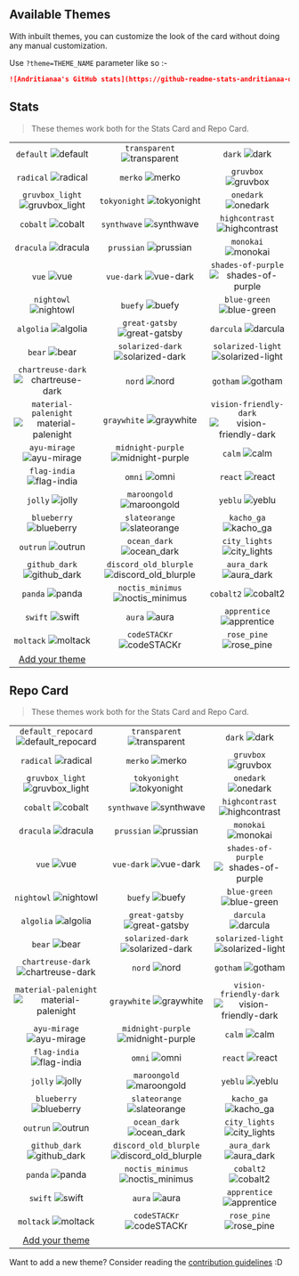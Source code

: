 ## Available Themes

<!-- DO NOT EDIT THIS FILE DIRECTLY -->

With inbuilt themes, you can customize the look of the card without doing any manual customization.

Use `?theme=THEME_NAME` parameter like so :-

```md
![Andritianaa's GitHub stats](https://github-readme-stats-andritianaa-ooo1fglx8-andritianaa.vercel.app/api?username=andritianaa&theme=dark&show_icons=true)
```

## Stats

> These themes work both for the Stats Card and Repo Card.

| | | |
| :--: | :--: | :--: |
| `default` ![default][default] | `transparent` ![transparent][transparent] | `dark` ![dark][dark] |
| `radical` ![radical][radical] | `merko` ![merko][merko] | `gruvbox` ![gruvbox][gruvbox] |
| `gruvbox_light` ![gruvbox_light][gruvbox_light] | `tokyonight` ![tokyonight][tokyonight] | `onedark` ![onedark][onedark] |
| `cobalt` ![cobalt][cobalt] | `synthwave` ![synthwave][synthwave] | `highcontrast` ![highcontrast][highcontrast] |
| `dracula` ![dracula][dracula] | `prussian` ![prussian][prussian] | `monokai` ![monokai][monokai] |
| `vue` ![vue][vue] | `vue-dark` ![vue-dark][vue-dark] | `shades-of-purple` ![shades-of-purple][shades-of-purple] |
| `nightowl` ![nightowl][nightowl] | `buefy` ![buefy][buefy] | `blue-green` ![blue-green][blue-green] |
| `algolia` ![algolia][algolia] | `great-gatsby` ![great-gatsby][great-gatsby] | `darcula` ![darcula][darcula] |
| `bear` ![bear][bear] | `solarized-dark` ![solarized-dark][solarized-dark] | `solarized-light` ![solarized-light][solarized-light] |
| `chartreuse-dark` ![chartreuse-dark][chartreuse-dark] | `nord` ![nord][nord] | `gotham` ![gotham][gotham] |
| `material-palenight` ![material-palenight][material-palenight] | `graywhite` ![graywhite][graywhite] | `vision-friendly-dark` ![vision-friendly-dark][vision-friendly-dark] |
| `ayu-mirage` ![ayu-mirage][ayu-mirage] | `midnight-purple` ![midnight-purple][midnight-purple] | `calm` ![calm][calm] |
| `flag-india` ![flag-india][flag-india] | `omni` ![omni][omni] | `react` ![react][react] |
| `jolly` ![jolly][jolly] | `maroongold` ![maroongold][maroongold] | `yeblu` ![yeblu][yeblu] |
| `blueberry` ![blueberry][blueberry] | `slateorange` ![slateorange][slateorange] | `kacho_ga` ![kacho_ga][kacho_ga] |
| `outrun` ![outrun][outrun] | `ocean_dark` ![ocean_dark][ocean_dark] | `city_lights` ![city_lights][city_lights] |
| `github_dark` ![github_dark][github_dark] | `discord_old_blurple` ![discord_old_blurple][discord_old_blurple] | `aura_dark` ![aura_dark][aura_dark] |
| `panda` ![panda][panda] | `noctis_minimus` ![noctis_minimus][noctis_minimus] | `cobalt2` ![cobalt2][cobalt2] |
| `swift` ![swift][swift] | `aura` ![aura][aura] | `apprentice` ![apprentice][apprentice] |
| `moltack` ![moltack][moltack] | `codeSTACKr` ![codeSTACKr][codeSTACKr] | `rose_pine` ![rose_pine][rose_pine] |
| [Add your theme][add-theme] | | |

## Repo Card

> These themes work both for the Stats Card and Repo Card.

| | | |
| :--: | :--: | :--: |
| `default_repocard` ![default_repocard][default_repocard_repo] | `transparent` ![transparent][transparent_repo] | `dark` ![dark][dark_repo] |
| `radical` ![radical][radical_repo] | `merko` ![merko][merko_repo] | `gruvbox` ![gruvbox][gruvbox_repo] |
| `gruvbox_light` ![gruvbox_light][gruvbox_light_repo] | `tokyonight` ![tokyonight][tokyonight_repo] | `onedark` ![onedark][onedark_repo] |
| `cobalt` ![cobalt][cobalt_repo] | `synthwave` ![synthwave][synthwave_repo] | `highcontrast` ![highcontrast][highcontrast_repo] |
| `dracula` ![dracula][dracula_repo] | `prussian` ![prussian][prussian_repo] | `monokai` ![monokai][monokai_repo] |
| `vue` ![vue][vue_repo] | `vue-dark` ![vue-dark][vue-dark_repo] | `shades-of-purple` ![shades-of-purple][shades-of-purple_repo] |
| `nightowl` ![nightowl][nightowl_repo] | `buefy` ![buefy][buefy_repo] | `blue-green` ![blue-green][blue-green_repo] |
| `algolia` ![algolia][algolia_repo] | `great-gatsby` ![great-gatsby][great-gatsby_repo] | `darcula` ![darcula][darcula_repo] |
| `bear` ![bear][bear_repo] | `solarized-dark` ![solarized-dark][solarized-dark_repo] | `solarized-light` ![solarized-light][solarized-light_repo] |
| `chartreuse-dark` ![chartreuse-dark][chartreuse-dark_repo] | `nord` ![nord][nord_repo] | `gotham` ![gotham][gotham_repo] |
| `material-palenight` ![material-palenight][material-palenight_repo] | `graywhite` ![graywhite][graywhite_repo] | `vision-friendly-dark` ![vision-friendly-dark][vision-friendly-dark_repo] |
| `ayu-mirage` ![ayu-mirage][ayu-mirage_repo] | `midnight-purple` ![midnight-purple][midnight-purple_repo] | `calm` ![calm][calm_repo] |
| `flag-india` ![flag-india][flag-india_repo] | `omni` ![omni][omni_repo] | `react` ![react][react_repo] |
| `jolly` ![jolly][jolly_repo] | `maroongold` ![maroongold][maroongold_repo] | `yeblu` ![yeblu][yeblu_repo] |
| `blueberry` ![blueberry][blueberry_repo] | `slateorange` ![slateorange][slateorange_repo] | `kacho_ga` ![kacho_ga][kacho_ga_repo] |
| `outrun` ![outrun][outrun_repo] | `ocean_dark` ![ocean_dark][ocean_dark_repo] | `city_lights` ![city_lights][city_lights_repo] |
| `github_dark` ![github_dark][github_dark_repo] | `discord_old_blurple` ![discord_old_blurple][discord_old_blurple_repo] | `aura_dark` ![aura_dark][aura_dark_repo] |
| `panda` ![panda][panda_repo] | `noctis_minimus` ![noctis_minimus][noctis_minimus_repo] | `cobalt2` ![cobalt2][cobalt2_repo] |
| `swift` ![swift][swift_repo] | `aura` ![aura][aura_repo] | `apprentice` ![apprentice][apprentice_repo] |
| `moltack` ![moltack][moltack_repo] | `codeSTACKr` ![codeSTACKr][codeSTACKr_repo] | `rose_pine` ![rose_pine][rose_pine_repo] |
| [Add your theme][add-theme] | | |


[default]: https://github-readme-stats-andritianaa-ooo1fglx8-andritianaa.vercel.app/api?username=andritianaa&show_icons=true&hide=contribs,prs&cache_seconds=86400&theme=default
[default_repocard]: https://github-readme-stats-andritianaa-ooo1fglx8-andritianaa.vercel.app/api?username=andritianaa&show_icons=true&hide=contribs,prs&cache_seconds=86400&theme=default_repocard
[transparent]: https://github-readme-stats-andritianaa-ooo1fglx8-andritianaa.vercel.app/api?username=andritianaa&show_icons=true&hide=contribs,prs&cache_seconds=86400&theme=transparent
[dark]: https://github-readme-stats-andritianaa-ooo1fglx8-andritianaa.vercel.app/api?username=andritianaa&show_icons=true&hide=contribs,prs&cache_seconds=86400&theme=dark
[radical]: https://github-readme-stats-andritianaa-ooo1fglx8-andritianaa.vercel.app/api?username=andritianaa&show_icons=true&hide=contribs,prs&cache_seconds=86400&theme=radical
[merko]: https://github-readme-stats-andritianaa-ooo1fglx8-andritianaa.vercel.app/api?username=andritianaa&show_icons=true&hide=contribs,prs&cache_seconds=86400&theme=merko
[gruvbox]: https://github-readme-stats-andritianaa-ooo1fglx8-andritianaa.vercel.app/api?username=andritianaa&show_icons=true&hide=contribs,prs&cache_seconds=86400&theme=gruvbox
[gruvbox_light]: https://github-readme-stats-andritianaa-ooo1fglx8-andritianaa.vercel.app/api?username=andritianaa&show_icons=true&hide=contribs,prs&cache_seconds=86400&theme=gruvbox_light
[tokyonight]: https://github-readme-stats-andritianaa-ooo1fglx8-andritianaa.vercel.app/api?username=andritianaa&show_icons=true&hide=contribs,prs&cache_seconds=86400&theme=tokyonight
[onedark]: https://github-readme-stats-andritianaa-ooo1fglx8-andritianaa.vercel.app/api?username=andritianaa&show_icons=true&hide=contribs,prs&cache_seconds=86400&theme=onedark
[cobalt]: https://github-readme-stats-andritianaa-ooo1fglx8-andritianaa.vercel.app/api?username=andritianaa&show_icons=true&hide=contribs,prs&cache_seconds=86400&theme=cobalt
[synthwave]: https://github-readme-stats-andritianaa-ooo1fglx8-andritianaa.vercel.app/api?username=andritianaa&show_icons=true&hide=contribs,prs&cache_seconds=86400&theme=synthwave
[highcontrast]: https://github-readme-stats-andritianaa-ooo1fglx8-andritianaa.vercel.app/api?username=andritianaa&show_icons=true&hide=contribs,prs&cache_seconds=86400&theme=highcontrast
[dracula]: https://github-readme-stats-andritianaa-ooo1fglx8-andritianaa.vercel.app/api?username=andritianaa&show_icons=true&hide=contribs,prs&cache_seconds=86400&theme=dracula
[prussian]: https://github-readme-stats-andritianaa-ooo1fglx8-andritianaa.vercel.app/api?username=andritianaa&show_icons=true&hide=contribs,prs&cache_seconds=86400&theme=prussian
[monokai]: https://github-readme-stats-andritianaa-ooo1fglx8-andritianaa.vercel.app/api?username=andritianaa&show_icons=true&hide=contribs,prs&cache_seconds=86400&theme=monokai
[vue]: https://github-readme-stats-andritianaa-ooo1fglx8-andritianaa.vercel.app/api?username=andritianaa&show_icons=true&hide=contribs,prs&cache_seconds=86400&theme=vue
[vue-dark]: https://github-readme-stats-andritianaa-ooo1fglx8-andritianaa.vercel.app/api?username=andritianaa&show_icons=true&hide=contribs,prs&cache_seconds=86400&theme=vue-dark
[shades-of-purple]: https://github-readme-stats-andritianaa-ooo1fglx8-andritianaa.vercel.app/api?username=andritianaa&show_icons=true&hide=contribs,prs&cache_seconds=86400&theme=shades-of-purple
[nightowl]: https://github-readme-stats-andritianaa-ooo1fglx8-andritianaa.vercel.app/api?username=andritianaa&show_icons=true&hide=contribs,prs&cache_seconds=86400&theme=nightowl
[buefy]: https://github-readme-stats-andritianaa-ooo1fglx8-andritianaa.vercel.app/api?username=andritianaa&show_icons=true&hide=contribs,prs&cache_seconds=86400&theme=buefy
[blue-green]: https://github-readme-stats-andritianaa-ooo1fglx8-andritianaa.vercel.app/api?username=andritianaa&show_icons=true&hide=contribs,prs&cache_seconds=86400&theme=blue-green
[algolia]: https://github-readme-stats-andritianaa-ooo1fglx8-andritianaa.vercel.app/api?username=andritianaa&show_icons=true&hide=contribs,prs&cache_seconds=86400&theme=algolia
[great-gatsby]: https://github-readme-stats-andritianaa-ooo1fglx8-andritianaa.vercel.app/api?username=andritianaa&show_icons=true&hide=contribs,prs&cache_seconds=86400&theme=great-gatsby
[darcula]: https://github-readme-stats-andritianaa-ooo1fglx8-andritianaa.vercel.app/api?username=andritianaa&show_icons=true&hide=contribs,prs&cache_seconds=86400&theme=darcula
[bear]: https://github-readme-stats-andritianaa-ooo1fglx8-andritianaa.vercel.app/api?username=andritianaa&show_icons=true&hide=contribs,prs&cache_seconds=86400&theme=bear
[solarized-dark]: https://github-readme-stats-andritianaa-ooo1fglx8-andritianaa.vercel.app/api?username=andritianaa&show_icons=true&hide=contribs,prs&cache_seconds=86400&theme=solarized-dark
[solarized-light]: https://github-readme-stats-andritianaa-ooo1fglx8-andritianaa.vercel.app/api?username=andritianaa&show_icons=true&hide=contribs,prs&cache_seconds=86400&theme=solarized-light
[chartreuse-dark]: https://github-readme-stats-andritianaa-ooo1fglx8-andritianaa.vercel.app/api?username=andritianaa&show_icons=true&hide=contribs,prs&cache_seconds=86400&theme=chartreuse-dark
[nord]: https://github-readme-stats-andritianaa-ooo1fglx8-andritianaa.vercel.app/api?username=andritianaa&show_icons=true&hide=contribs,prs&cache_seconds=86400&theme=nord
[gotham]: https://github-readme-stats-andritianaa-ooo1fglx8-andritianaa.vercel.app/api?username=andritianaa&show_icons=true&hide=contribs,prs&cache_seconds=86400&theme=gotham
[material-palenight]: https://github-readme-stats-andritianaa-ooo1fglx8-andritianaa.vercel.app/api?username=andritianaa&show_icons=true&hide=contribs,prs&cache_seconds=86400&theme=material-palenight
[graywhite]: https://github-readme-stats-andritianaa-ooo1fglx8-andritianaa.vercel.app/api?username=andritianaa&show_icons=true&hide=contribs,prs&cache_seconds=86400&theme=graywhite
[vision-friendly-dark]: https://github-readme-stats-andritianaa-ooo1fglx8-andritianaa.vercel.app/api?username=andritianaa&show_icons=true&hide=contribs,prs&cache_seconds=86400&theme=vision-friendly-dark
[ayu-mirage]: https://github-readme-stats-andritianaa-ooo1fglx8-andritianaa.vercel.app/api?username=andritianaa&show_icons=true&hide=contribs,prs&cache_seconds=86400&theme=ayu-mirage
[midnight-purple]: https://github-readme-stats-andritianaa-ooo1fglx8-andritianaa.vercel.app/api?username=andritianaa&show_icons=true&hide=contribs,prs&cache_seconds=86400&theme=midnight-purple
[calm]: https://github-readme-stats-andritianaa-ooo1fglx8-andritianaa.vercel.app/api?username=andritianaa&show_icons=true&hide=contribs,prs&cache_seconds=86400&theme=calm
[flag-india]: https://github-readme-stats-andritianaa-ooo1fglx8-andritianaa.vercel.app/api?username=andritianaa&show_icons=true&hide=contribs,prs&cache_seconds=86400&theme=flag-india
[omni]: https://github-readme-stats-andritianaa-ooo1fglx8-andritianaa.vercel.app/api?username=andritianaa&show_icons=true&hide=contribs,prs&cache_seconds=86400&theme=omni
[react]: https://github-readme-stats-andritianaa-ooo1fglx8-andritianaa.vercel.app/api?username=andritianaa&show_icons=true&hide=contribs,prs&cache_seconds=86400&theme=react
[jolly]: https://github-readme-stats-andritianaa-ooo1fglx8-andritianaa.vercel.app/api?username=andritianaa&show_icons=true&hide=contribs,prs&cache_seconds=86400&theme=jolly
[maroongold]: https://github-readme-stats-andritianaa-ooo1fglx8-andritianaa.vercel.app/api?username=andritianaa&show_icons=true&hide=contribs,prs&cache_seconds=86400&theme=maroongold
[yeblu]: https://github-readme-stats-andritianaa-ooo1fglx8-andritianaa.vercel.app/api?username=andritianaa&show_icons=true&hide=contribs,prs&cache_seconds=86400&theme=yeblu
[blueberry]: https://github-readme-stats-andritianaa-ooo1fglx8-andritianaa.vercel.app/api?username=andritianaa&show_icons=true&hide=contribs,prs&cache_seconds=86400&theme=blueberry
[slateorange]: https://github-readme-stats-andritianaa-ooo1fglx8-andritianaa.vercel.app/api?username=andritianaa&show_icons=true&hide=contribs,prs&cache_seconds=86400&theme=slateorange
[kacho_ga]: https://github-readme-stats-andritianaa-ooo1fglx8-andritianaa.vercel.app/api?username=andritianaa&show_icons=true&hide=contribs,prs&cache_seconds=86400&theme=kacho_ga
[outrun]: https://github-readme-stats-andritianaa-ooo1fglx8-andritianaa.vercel.app/api?username=andritianaa&show_icons=true&hide=contribs,prs&cache_seconds=86400&theme=outrun
[ocean_dark]: https://github-readme-stats-andritianaa-ooo1fglx8-andritianaa.vercel.app/api?username=andritianaa&show_icons=true&hide=contribs,prs&cache_seconds=86400&theme=ocean_dark
[city_lights]: https://github-readme-stats-andritianaa-ooo1fglx8-andritianaa.vercel.app/api?username=andritianaa&show_icons=true&hide=contribs,prs&cache_seconds=86400&theme=city_lights
[github_dark]: https://github-readme-stats-andritianaa-ooo1fglx8-andritianaa.vercel.app/api?username=andritianaa&show_icons=true&hide=contribs,prs&cache_seconds=86400&theme=github_dark
[discord_old_blurple]: https://github-readme-stats-andritianaa-ooo1fglx8-andritianaa.vercel.app/api?username=andritianaa&show_icons=true&hide=contribs,prs&cache_seconds=86400&theme=discord_old_blurple
[aura_dark]: https://github-readme-stats-andritianaa-ooo1fglx8-andritianaa.vercel.app/api?username=andritianaa&show_icons=true&hide=contribs,prs&cache_seconds=86400&theme=aura_dark
[panda]: https://github-readme-stats-andritianaa-ooo1fglx8-andritianaa.vercel.app/api?username=andritianaa&show_icons=true&hide=contribs,prs&cache_seconds=86400&theme=panda
[noctis_minimus]: https://github-readme-stats-andritianaa-ooo1fglx8-andritianaa.vercel.app/api?username=andritianaa&show_icons=true&hide=contribs,prs&cache_seconds=86400&theme=noctis_minimus
[cobalt2]: https://github-readme-stats-andritianaa-ooo1fglx8-andritianaa.vercel.app/api?username=andritianaa&show_icons=true&hide=contribs,prs&cache_seconds=86400&theme=cobalt2
[swift]: https://github-readme-stats-andritianaa-ooo1fglx8-andritianaa.vercel.app/api?username=andritianaa&show_icons=true&hide=contribs,prs&cache_seconds=86400&theme=swift
[aura]: https://github-readme-stats-andritianaa-ooo1fglx8-andritianaa.vercel.app/api?username=andritianaa&show_icons=true&hide=contribs,prs&cache_seconds=86400&theme=aura
[apprentice]: https://github-readme-stats-andritianaa-ooo1fglx8-andritianaa.vercel.app/api?username=andritianaa&show_icons=true&hide=contribs,prs&cache_seconds=86400&theme=apprentice
[moltack]: https://github-readme-stats-andritianaa-ooo1fglx8-andritianaa.vercel.app/api?username=andritianaa&show_icons=true&hide=contribs,prs&cache_seconds=86400&theme=moltack
[codeSTACKr]: https://github-readme-stats-andritianaa-ooo1fglx8-andritianaa.vercel.app/api?username=andritianaa&show_icons=true&hide=contribs,prs&cache_seconds=86400&theme=codeSTACKr
[rose_pine]: https://github-readme-stats-andritianaa-ooo1fglx8-andritianaa.vercel.app/api?username=andritianaa&show_icons=true&hide=contribs,prs&cache_seconds=86400&theme=rose_pine


[default_repo]: https://github-readme-stats-andritianaa-ooo1fglx8-andritianaa.vercel.app/api/pin/?username=andritianaa&repo=github-readme-stats&cache_seconds=86400&theme=default
[default_repocard_repo]: https://github-readme-stats-andritianaa-ooo1fglx8-andritianaa.vercel.app/api/pin/?username=andritianaa&repo=github-readme-stats&cache_seconds=86400&theme=default_repocard
[transparent_repo]: https://github-readme-stats-andritianaa-ooo1fglx8-andritianaa.vercel.app/api/pin/?username=andritianaa&repo=github-readme-stats&cache_seconds=86400&theme=transparent
[dark_repo]: https://github-readme-stats-andritianaa-ooo1fglx8-andritianaa.vercel.app/api/pin/?username=andritianaa&repo=github-readme-stats&cache_seconds=86400&theme=dark
[radical_repo]: https://github-readme-stats-andritianaa-ooo1fglx8-andritianaa.vercel.app/api/pin/?username=andritianaa&repo=github-readme-stats&cache_seconds=86400&theme=radical
[merko_repo]: https://github-readme-stats-andritianaa-ooo1fglx8-andritianaa.vercel.app/api/pin/?username=andritianaa&repo=github-readme-stats&cache_seconds=86400&theme=merko
[gruvbox_repo]: https://github-readme-stats-andritianaa-ooo1fglx8-andritianaa.vercel.app/api/pin/?username=andritianaa&repo=github-readme-stats&cache_seconds=86400&theme=gruvbox
[gruvbox_light_repo]: https://github-readme-stats-andritianaa-ooo1fglx8-andritianaa.vercel.app/api/pin/?username=andritianaa&repo=github-readme-stats&cache_seconds=86400&theme=gruvbox_light
[tokyonight_repo]: https://github-readme-stats-andritianaa-ooo1fglx8-andritianaa.vercel.app/api/pin/?username=andritianaa&repo=github-readme-stats&cache_seconds=86400&theme=tokyonight
[onedark_repo]: https://github-readme-stats-andritianaa-ooo1fglx8-andritianaa.vercel.app/api/pin/?username=andritianaa&repo=github-readme-stats&cache_seconds=86400&theme=onedark
[cobalt_repo]: https://github-readme-stats-andritianaa-ooo1fglx8-andritianaa.vercel.app/api/pin/?username=andritianaa&repo=github-readme-stats&cache_seconds=86400&theme=cobalt
[synthwave_repo]: https://github-readme-stats-andritianaa-ooo1fglx8-andritianaa.vercel.app/api/pin/?username=andritianaa&repo=github-readme-stats&cache_seconds=86400&theme=synthwave
[highcontrast_repo]: https://github-readme-stats-andritianaa-ooo1fglx8-andritianaa.vercel.app/api/pin/?username=andritianaa&repo=github-readme-stats&cache_seconds=86400&theme=highcontrast
[dracula_repo]: https://github-readme-stats-andritianaa-ooo1fglx8-andritianaa.vercel.app/api/pin/?username=andritianaa&repo=github-readme-stats&cache_seconds=86400&theme=dracula
[prussian_repo]: https://github-readme-stats-andritianaa-ooo1fglx8-andritianaa.vercel.app/api/pin/?username=andritianaa&repo=github-readme-stats&cache_seconds=86400&theme=prussian
[monokai_repo]: https://github-readme-stats-andritianaa-ooo1fglx8-andritianaa.vercel.app/api/pin/?username=andritianaa&repo=github-readme-stats&cache_seconds=86400&theme=monokai
[vue_repo]: https://github-readme-stats-andritianaa-ooo1fglx8-andritianaa.vercel.app/api/pin/?username=andritianaa&repo=github-readme-stats&cache_seconds=86400&theme=vue
[vue-dark_repo]: https://github-readme-stats-andritianaa-ooo1fglx8-andritianaa.vercel.app/api/pin/?username=andritianaa&repo=github-readme-stats&cache_seconds=86400&theme=vue-dark
[shades-of-purple_repo]: https://github-readme-stats-andritianaa-ooo1fglx8-andritianaa.vercel.app/api/pin/?username=andritianaa&repo=github-readme-stats&cache_seconds=86400&theme=shades-of-purple
[nightowl_repo]: https://github-readme-stats-andritianaa-ooo1fglx8-andritianaa.vercel.app/api/pin/?username=andritianaa&repo=github-readme-stats&cache_seconds=86400&theme=nightowl
[buefy_repo]: https://github-readme-stats-andritianaa-ooo1fglx8-andritianaa.vercel.app/api/pin/?username=andritianaa&repo=github-readme-stats&cache_seconds=86400&theme=buefy
[blue-green_repo]: https://github-readme-stats-andritianaa-ooo1fglx8-andritianaa.vercel.app/api/pin/?username=andritianaa&repo=github-readme-stats&cache_seconds=86400&theme=blue-green
[algolia_repo]: https://github-readme-stats-andritianaa-ooo1fglx8-andritianaa.vercel.app/api/pin/?username=andritianaa&repo=github-readme-stats&cache_seconds=86400&theme=algolia
[great-gatsby_repo]: https://github-readme-stats-andritianaa-ooo1fglx8-andritianaa.vercel.app/api/pin/?username=andritianaa&repo=github-readme-stats&cache_seconds=86400&theme=great-gatsby
[darcula_repo]: https://github-readme-stats-andritianaa-ooo1fglx8-andritianaa.vercel.app/api/pin/?username=andritianaa&repo=github-readme-stats&cache_seconds=86400&theme=darcula
[bear_repo]: https://github-readme-stats-andritianaa-ooo1fglx8-andritianaa.vercel.app/api/pin/?username=andritianaa&repo=github-readme-stats&cache_seconds=86400&theme=bear
[solarized-dark_repo]: https://github-readme-stats-andritianaa-ooo1fglx8-andritianaa.vercel.app/api/pin/?username=andritianaa&repo=github-readme-stats&cache_seconds=86400&theme=solarized-dark
[solarized-light_repo]: https://github-readme-stats-andritianaa-ooo1fglx8-andritianaa.vercel.app/api/pin/?username=andritianaa&repo=github-readme-stats&cache_seconds=86400&theme=solarized-light
[chartreuse-dark_repo]: https://github-readme-stats-andritianaa-ooo1fglx8-andritianaa.vercel.app/api/pin/?username=andritianaa&repo=github-readme-stats&cache_seconds=86400&theme=chartreuse-dark
[nord_repo]: https://github-readme-stats-andritianaa-ooo1fglx8-andritianaa.vercel.app/api/pin/?username=andritianaa&repo=github-readme-stats&cache_seconds=86400&theme=nord
[gotham_repo]: https://github-readme-stats-andritianaa-ooo1fglx8-andritianaa.vercel.app/api/pin/?username=andritianaa&repo=github-readme-stats&cache_seconds=86400&theme=gotham
[material-palenight_repo]: https://github-readme-stats-andritianaa-ooo1fglx8-andritianaa.vercel.app/api/pin/?username=andritianaa&repo=github-readme-stats&cache_seconds=86400&theme=material-palenight
[graywhite_repo]: https://github-readme-stats-andritianaa-ooo1fglx8-andritianaa.vercel.app/api/pin/?username=andritianaa&repo=github-readme-stats&cache_seconds=86400&theme=graywhite
[vision-friendly-dark_repo]: https://github-readme-stats-andritianaa-ooo1fglx8-andritianaa.vercel.app/api/pin/?username=andritianaa&repo=github-readme-stats&cache_seconds=86400&theme=vision-friendly-dark
[ayu-mirage_repo]: https://github-readme-stats-andritianaa-ooo1fglx8-andritianaa.vercel.app/api/pin/?username=andritianaa&repo=github-readme-stats&cache_seconds=86400&theme=ayu-mirage
[midnight-purple_repo]: https://github-readme-stats-andritianaa-ooo1fglx8-andritianaa.vercel.app/api/pin/?username=andritianaa&repo=github-readme-stats&cache_seconds=86400&theme=midnight-purple
[calm_repo]: https://github-readme-stats-andritianaa-ooo1fglx8-andritianaa.vercel.app/api/pin/?username=andritianaa&repo=github-readme-stats&cache_seconds=86400&theme=calm
[flag-india_repo]: https://github-readme-stats-andritianaa-ooo1fglx8-andritianaa.vercel.app/api/pin/?username=andritianaa&repo=github-readme-stats&cache_seconds=86400&theme=flag-india
[omni_repo]: https://github-readme-stats-andritianaa-ooo1fglx8-andritianaa.vercel.app/api/pin/?username=andritianaa&repo=github-readme-stats&cache_seconds=86400&theme=omni
[react_repo]: https://github-readme-stats-andritianaa-ooo1fglx8-andritianaa.vercel.app/api/pin/?username=andritianaa&repo=github-readme-stats&cache_seconds=86400&theme=react
[jolly_repo]: https://github-readme-stats-andritianaa-ooo1fglx8-andritianaa.vercel.app/api/pin/?username=andritianaa&repo=github-readme-stats&cache_seconds=86400&theme=jolly
[maroongold_repo]: https://github-readme-stats-andritianaa-ooo1fglx8-andritianaa.vercel.app/api/pin/?username=andritianaa&repo=github-readme-stats&cache_seconds=86400&theme=maroongold
[yeblu_repo]: https://github-readme-stats-andritianaa-ooo1fglx8-andritianaa.vercel.app/api/pin/?username=andritianaa&repo=github-readme-stats&cache_seconds=86400&theme=yeblu
[blueberry_repo]: https://github-readme-stats-andritianaa-ooo1fglx8-andritianaa.vercel.app/api/pin/?username=andritianaa&repo=github-readme-stats&cache_seconds=86400&theme=blueberry
[slateorange_repo]: https://github-readme-stats-andritianaa-ooo1fglx8-andritianaa.vercel.app/api/pin/?username=andritianaa&repo=github-readme-stats&cache_seconds=86400&theme=slateorange
[kacho_ga_repo]: https://github-readme-stats-andritianaa-ooo1fglx8-andritianaa.vercel.app/api/pin/?username=andritianaa&repo=github-readme-stats&cache_seconds=86400&theme=kacho_ga
[outrun_repo]: https://github-readme-stats-andritianaa-ooo1fglx8-andritianaa.vercel.app/api/pin/?username=andritianaa&repo=github-readme-stats&cache_seconds=86400&theme=outrun
[ocean_dark_repo]: https://github-readme-stats-andritianaa-ooo1fglx8-andritianaa.vercel.app/api/pin/?username=andritianaa&repo=github-readme-stats&cache_seconds=86400&theme=ocean_dark
[city_lights_repo]: https://github-readme-stats-andritianaa-ooo1fglx8-andritianaa.vercel.app/api/pin/?username=andritianaa&repo=github-readme-stats&cache_seconds=86400&theme=city_lights
[github_dark_repo]: https://github-readme-stats-andritianaa-ooo1fglx8-andritianaa.vercel.app/api/pin/?username=andritianaa&repo=github-readme-stats&cache_seconds=86400&theme=github_dark
[discord_old_blurple_repo]: https://github-readme-stats-andritianaa-ooo1fglx8-andritianaa.vercel.app/api/pin/?username=andritianaa&repo=github-readme-stats&cache_seconds=86400&theme=discord_old_blurple
[aura_dark_repo]: https://github-readme-stats-andritianaa-ooo1fglx8-andritianaa.vercel.app/api/pin/?username=andritianaa&repo=github-readme-stats&cache_seconds=86400&theme=aura_dark
[panda_repo]: https://github-readme-stats-andritianaa-ooo1fglx8-andritianaa.vercel.app/api/pin/?username=andritianaa&repo=github-readme-stats&cache_seconds=86400&theme=panda
[noctis_minimus_repo]: https://github-readme-stats-andritianaa-ooo1fglx8-andritianaa.vercel.app/api/pin/?username=andritianaa&repo=github-readme-stats&cache_seconds=86400&theme=noctis_minimus
[cobalt2_repo]: https://github-readme-stats-andritianaa-ooo1fglx8-andritianaa.vercel.app/api/pin/?username=andritianaa&repo=github-readme-stats&cache_seconds=86400&theme=cobalt2
[swift_repo]: https://github-readme-stats-andritianaa-ooo1fglx8-andritianaa.vercel.app/api/pin/?username=andritianaa&repo=github-readme-stats&cache_seconds=86400&theme=swift
[aura_repo]: https://github-readme-stats-andritianaa-ooo1fglx8-andritianaa.vercel.app/api/pin/?username=andritianaa&repo=github-readme-stats&cache_seconds=86400&theme=aura
[apprentice_repo]: https://github-readme-stats-andritianaa-ooo1fglx8-andritianaa.vercel.app/api/pin/?username=andritianaa&repo=github-readme-stats&cache_seconds=86400&theme=apprentice
[moltack_repo]: https://github-readme-stats-andritianaa-ooo1fglx8-andritianaa.vercel.app/api/pin/?username=andritianaa&repo=github-readme-stats&cache_seconds=86400&theme=moltack
[codeSTACKr_repo]: https://github-readme-stats-andritianaa-ooo1fglx8-andritianaa.vercel.app/api/pin/?username=andritianaa&repo=github-readme-stats&cache_seconds=86400&theme=codeSTACKr
[rose_pine_repo]: https://github-readme-stats-andritianaa-ooo1fglx8-andritianaa.vercel.app/api/pin/?username=andritianaa&repo=github-readme-stats&cache_seconds=86400&theme=rose_pine


[add-theme]: https://github.com/andritianaa/github-readme-stats/edit/master/themes/index.js

Want to add a new theme? Consider reading the [contribution guidelines](../CONTRIBUTING.md#themes-contribution) :D
